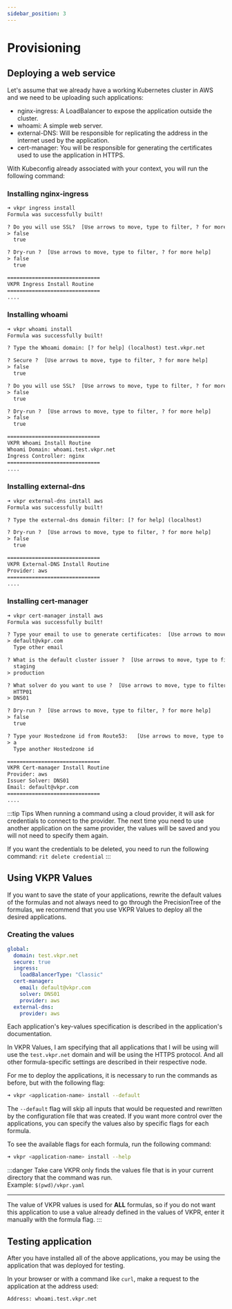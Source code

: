 ```yaml
---
sidebar_position: 3
---
```


# Provisioning

## Deploying a web service

Let's assume that we already have a working Kubernetes cluster in AWS and we need to be uploading such applications:

- nginx-ingress: A LoadBalancer to expose the application outside the cluster.
- whoami: A simple web server.
- external-DNS: Will be responsible for replicating the address in the internet used by the application.
- cert-manager: You will be responsible for generating the certificates used to use the application in HTTPS.

With Kubeconfig already associated with your context, you will run the following command:

### Installing nginx-ingress

```txt
➜ vkpr ingress install
Formula was successfully built!

? Do you will use SSL?  [Use arrows to move, type to filter, ? for more help]
> false
  true

? Dry-run ?  [Use arrows to move, type to filter, ? for more help]
> false
  true

==============================
VKPR Ingress Install Routine
==============================
....
```

### Installing whoami

```txt
➜ vkpr whoami install
Formula was successfully built!

? Type the Whoami domain: [? for help] (localhost) test.vkpr.net

? Secure ?  [Use arrows to move, type to filter, ? for more help]
> false
  true

? Do you will use SSL?  [Use arrows to move, type to filter, ? for more help]
> false
  true

? Dry-run ?  [Use arrows to move, type to filter, ? for more help]
> false
  true

==============================
VKPR Whoami Install Routine
Whoami Domain: whoami.test.vkpr.net
Ingress Controller: nginx
==============================
....
```

### Installing external-dns

```txt
➜ vkpr external-dns install aws
Formula was successfully built!

? Type the external-dns domain filter: [? for help] (localhost) 

? Dry-run ?  [Use arrows to move, type to filter, ? for more help]
> false
  true

==============================
VKPR External-DNS Install Routine
Provider: aws
==============================
....
```
### Installing cert-manager

```txt
➜ vkpr cert-manager install aws
Formula was successfully built!

? Type your email to use to generate certificates:  [Use arrows to move, type to filter, ? for more help]
> default@vkpr.com
  Type other email

? What is the default cluster issuer ?  [Use arrows to move, type to filter, ? for more help]
  staging
> production

? What solver do you want to use ?  [Use arrows to move, type to filter, ? for more help]
  HTTP01
> DNS01

? Dry-run ?  [Use arrows to move, type to filter, ? for more help]
> false
  true

? Type your Hostedzone id from Route53:   [Use arrows to move, type to filter, ? for more help]
> a
  Type another Hostedzone id

==============================
VKPR Cert-manager Install Routine
Provider: aws
Issuer Solver: DNS01
Email: default@vkpr.com
==============================
....
```

:::tip Tips
When running a command using a cloud provider, it will ask for credentials to connect to the provider. The next time you need to use another application on the same provider, the values will be saved and you will not need to specify them again.

If you want the credentials to be deleted, you need to run the following command:
`rit delete credential`
:::

## Using VKPR Values

If you want to save the state of your applications, rewrite the default values of the formulas and not always need to go through the PrecisionTree of the formulas, we recommend that you use VKPR Values to deploy all the desired applications.

### Creating the values

```yaml title=" vkpr.yaml"
global:
  domain: test.vkpr.net
  secure: true
  ingress:
    loadBalancerType: "Classic"
  cert-manager:
    email: default@vkpr.com
    solver: DNS01
    provider: aws
  external-dns:
    provider: aws
```
Each application's key-values specification is described in the application's documentation.

In VKPR Values, I am specifying that all applications that I will be using will use the `test.vkpr.net` domain and will be using the HTTPS protocol. And all other formula-specific settings are described in their respective node.

For me to deploy the applications, it is necessary to run the commands as before, but with the following flag:

```bash
➜ vkpr <application-name> install --default
```

The `--default` flag will skip all inputs that would be requested and rewritten by the configuration file that was created.
If you want more control over the applications, you can specify the values also by specific flags for each formula.

To see the available flags for each formula, run the following command:

```bash
➜ vkpr <application-name> install --help
```

:::danger Take care
VKPR only finds the values file that is in your current directory that the command was run.<br/>
Example: `$(pwd)/vkpr.yaml`

---

The value of VKPR values is used for **ALL** formulas, so if you do not want this application to use a value already defined in the values of VKPR, enter it manually with the formula flag.
:::

## Testing application

After you have installed all of the above applications, you may be using the application that was deployed for testing.

In your browser or with a command like `curl`, make a request to the application at the address used:

```txt
Address: whoami.test.vkpr.net
```
